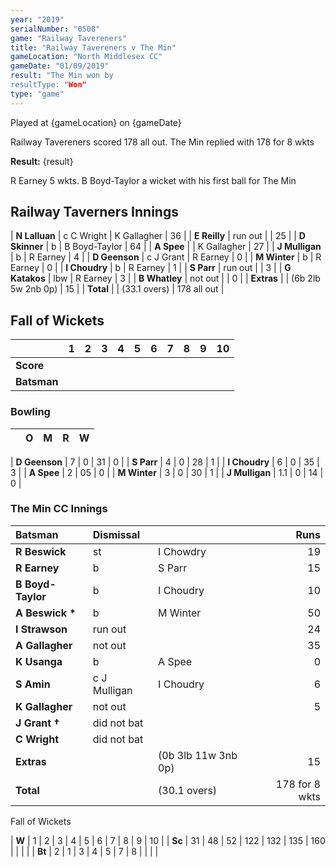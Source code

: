 ```yaml
---
year: "2019"
serialNumber: "0508" 
game: "Railway Tavereners"
title: "Railway Tavereners v The Min"
gameLocation: "North Middlesex CC"
gameDate: "01/09/2019"
result: "The Min won by
resultType: "Won"
type: "game"
---
```


Played at {gameLocation} on {gameDate}

Railway Tavereners scored 178 all out. The Min replied with 178 for 8 wkts 

**Result:** {result}

R Earney 5 wkts. B Boyd-Taylor a wicket with his first ball for The Min

## Railway Taverners Innings

| **N Lalluan** | c C Wright | K Gallagher | 36 |
| **E Reilly** | run out |  | 25 |
| **D Skinner** | b | B Boyd-Taylor | 64 |
| **A Spee** |  | K Gallagher | 27 |
| **J Mulligan** | b | R Earney | 4 |
| **D Geenson** | c J Grant | R Earney | 0 |
| **M Winter** | b | R Earney | 0 |
| **I Choudry** | b | R Earney | 1 |
| **S Parr** | run out |  | 3 |
| **G Katakos** | lbw | R Earney | 3 |
| **B Whatley** | not out |  | 0 |
| **Extras** |  | (6b 2lb 5w 2nb 0p) | 15 |
| **Total** | |  (33.1 overs) | 178 all out |

## Fall of Wickets

| | 1 | 2 | 3 | 4 | 5 | 6 | 7 | 8 | 9 | 10 |
|---|:---:|:---:|:---:|:---:|:---:|:---:|:---:|:---:|:---:|:---:|
| **Score** |  |  |  |  |  |  |  |  |  |  |
| **Batsman** |  |  |  |  |  |  |  |  |  |  |

### Bowling

| | O | M | R | W |
|---|---|---|---|---|

| **D Geenson** | 7 | 0 | 31 | 0 |
| **S Parr** | 4 | 0 | 28 | 1 |
| **I Choudry** | 6 | 0 | 35 | 3 |
| **A Spee** | 2 | 05 | 0 |
| **M Winter** | 3 | 0 | 30 | 1 |
| **J Mulligan** | 1.1 | 0 | 14 | 0 |

###  The Min CC Innings

| Batsman | Dismissal |  | Runs |
|:---|:---|---|---:|
| **R Beswick** | st | I Chowdry | 19 |
| **R Earney** | b | S Parr | 15 |
| **B Boyd-Taylor** | b | I Choudry | 10 |
| **A Beswick &#42;** | b | M Winter | 50 |
| **I Strawson** | run out | | 24 |
| **A Gallagher** | not out | | 35 |
| **K Usanga** | b | A Spee | 0 |
| **S Amin** | c J Mulligan | I Choudry | 6 |
| **K Gallagher** | not out | | 5 |
| **J Grant &#8224;** | did not bat |  |  |
| **C Wright** | did not bat |  |  |
| **Extras** |  | (0b 3lb 11w 3nb 0p) | 15 |
| **Total** |  | (30.1 overs) | 178 for 8 wkts |

Fall of Wickets

| **W** | 1 | 2 | 3 | 4 | 5 | 6 | 7 | 8 | 9 | 10 |
| **Sc** | 31 | 48 | 52 | 122 | 132 | 135 | 160 |  |  |  |
| **Bt** | 2 | 1 | 3 | 4 | 5 | 7 | 8 |  |  |  |


